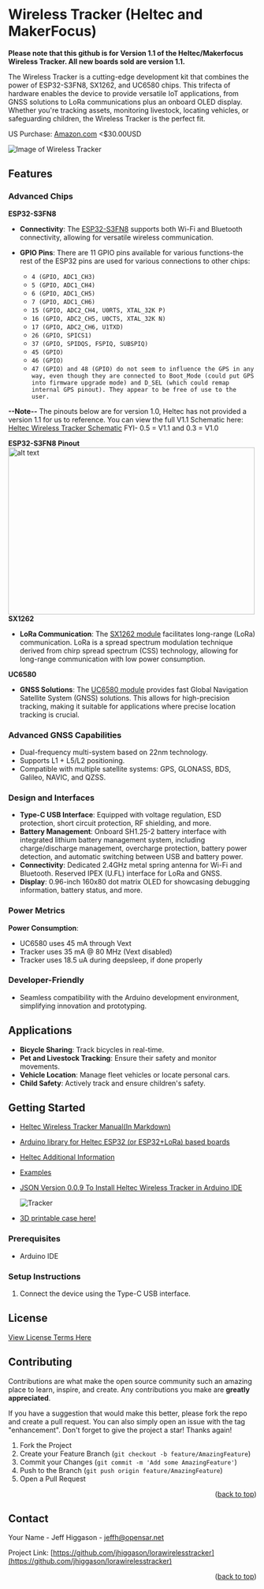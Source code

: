 # Wireless Tracker (Heltec and MakerFocus)

**Please note that this github is for Version 1.1 of the Heltec/Makerfocus Wireless Tracker. All new boards sold are version 1.1.**

The Wireless Tracker is a cutting-edge development kit that combines the power of ESP32-S3FN8, SX1262, and UC6580 chips. This trifecta of hardware enables the device to provide versatile IoT applications, from GNSS solutions to LoRa communications plus an onboard OLED display. Whether you're tracking assets, monitoring livestock, locating vehicles, or safeguarding children, the Wireless Tracker is the perfect fit.

US Purchase: [Amazon.com](https://www.amazon.com/MakerFocus-Integrate-Bluetooth-Development-Intelligent/dp/B0CG1GG1LQ/ref=sr_1_1?crid=1SBXCY6AJ0AAO&keywords=makerfocus+tracker&qid=1696472127&sprefix=makerfocus+tracker%2Caps%2C148&sr=8-1) <$30.00USD

![Image of Wireless Tracker](/githubstuff/wirelesstracker11.jpg)

## Features

### Advanced Chips

  <summary><b>ESP32-S3FN8</b></summary>

  - **Connectivity**: The [ESP32-S3FN8](https://www.espressif.com/sites/default/files/documentation/esp32-s3_datasheet_en.pdf) supports both Wi-Fi and Bluetooth connectivity, allowing for versatile wireless communication.
  
  - **GPIO Pins**: There are 11 GPIO pins available for various functions-the rest of the ESP32 pins are used for various connections to other chips:
    - `4 (GPIO, ADC1_CH3)`
    - `5 (GPIO, ADC1_CH4)`
    - `6 (GPIO, ADC1_CH5)`
    - `7 (GPIO, ADC1_CH6)`
    - `15 (GPIO, ADC2_CH4, U0RTS, XTAL_32K P)`
    - `16 (GPIO, ADC2_CH5, U0CTS, XTAL_32K N)`
    - `17 (GPIO, ADC2_CH6, U1TXD)`
    - `26 (GPIO, SPICS1)`
    - `37 (GPIO, SPIDQS, FSPIQ, SUBSPIQ)`
    - `45 (GPIO)`
    - `46 (GPIO)`
    - `47 (GPIO) and 48 (GPIO) do not seem to influence the GPS in any way, even though they are connected to Boot_Mode (could put GPS into firmware upgrade mode) and D_SEL (which could remap internal GPS pinout). They appear to be free of use to the user.`


 **--Note--**  The pinouts below are for version 1.0, Heltec has not provided a version 1.1 for us to reference. You can view the full V1.1 Schematic here: [Heltec Wireless Tracker Schematic](https://resource.heltec.cn/download/Wireless_Tracker/Wireless_Tacker1.1) FYI- 0.5 = V1.1 and 0.3 = V1.0

  <summary><b>ESP32-S3FN8 Pinout</b></summary> 

<a href="https://github.com/jhiggason/lorawirelesstracker/blob/main/manual/vertopal_8f318e01667d414e999cf88216ab1739/media/image5.png">
    <img src="https://github.com/jhiggason/lorawirelesstracker/blob/main/manual/vertopal_8f318e01667d414e999cf88216ab1739/media/image5.png?raw=true" alt="alt text" width="500" height="339">
</a>

  <summary><b>SX1262</b></summary>

  - **LoRa Communication**: The [SX1262 module](https://www.semtech.com/products/wireless-rf/lora-connect/sx1262#_application_notes) facilitates long-range (LoRa) communication. LoRa is a spread spectrum modulation technique derived from chirp spread spectrum (CSS) technology, allowing for long-range communication with low power consumption.

  <summary><b>UC6580</b></summary>

  - **GNSS Solutions**: The [UC6580 module](https://en.unicorecomm.com/products/detail/34) provides fast Global Navigation Satellite System (GNSS) solutions. This allows for high-precision tracking, making it suitable for applications where precise location tracking is crucial.

### Advanced GNSS Capabilities

- Dual-frequency multi-system based on 22nm technology.
- Supports L1 + L5/L2 positioning.
- Compatible with multiple satellite systems: GPS, GLONASS, BDS, Galileo, NAVIC, and QZSS.

### Design and Interfaces

- **Type-C USB Interface**: Equipped with voltage regulation, ESD protection, short circuit protection, RF shielding, and more.
- **Battery Management**: Onboard SH1.25-2 battery interface with integrated lithium battery management system, including charge/discharge management, overcharge protection, battery power detection, and automatic switching between USB and battery power.
- **Connectivity**: Dedicated 2.4GHz metal spring antenna for Wi-Fi and Bluetooth. Reserved IPEX (U.FL) interface for LoRa and GNSS.
- **Display**: 0.96-inch 160x80 dot matrix OLED for showcasing debugging information, battery status, and more.

### Power Metrics

**Power Consumption**:
- UC6580 uses 45 mA through Vext
- Tracker uses 35 mA @ 80 MHz (Vext disabled)
- Tracker uses 18.5 uA during deepsleep, if done properly

### Developer-Friendly

- Seamless compatibility with the Arduino development environment, simplifying innovation and prototyping.

## Applications

- **Bicycle Sharing**: Track bicycles in real-time.
- **Pet and Livestock Tracking**: Ensure their safety and monitor movements.
- **Vehicle Location**: Manage fleet vehicles or locate personal cars.
- **Child Safety**: Actively track and ensure children's safety.

## Getting Started

- [Heltec Wireless Tracker Manual(In Markdown)](/manual/heltecwirelesstrackermanual.markdown)
- [Arduino library for Heltec ESP32 (or ESP32+LoRa) based boards](https://github.com/HelTecAutomation/Heltec_ESP32)
- [Heltec Additional Information](https://docs.heltec.cn/en/node/esp32/wireless_tracker/index.html)
- [Examples](https://github.com/Heltec-Aaron-Lee/WiFi_Kit_series/tree/master/esp32/libraries/Heltec-Example/examples)
- [JSON Version 0.0.9 To Install Heltec Wireless Tracker in Arduino IDE](https://github.com/Heltec-Aaron-Lee/WiFi_Kit_series/releases)

  ![Tracker](githubstuff/heltectracker.jpg)
  
- [3D printable case here!](/3D%20Printed%20Case/README.md)

### Prerequisites

- Arduino IDE

### Setup Instructions

1. Connect the device using the Type-C USB interface.

## License

[View License Terms Here](/LICENSE)

<!-- CONTRIBUTING -->
## Contributing

Contributions are what make the open source community such an amazing place to learn, inspire, and create. Any contributions you make are **greatly appreciated**.

If you have a suggestion that would make this better, please fork the repo and create a pull request. You can also simply open an issue with the tag "enhancement".
Don't forget to give the project a star! Thanks again!

1. Fork the Project
2. Create your Feature Branch (`git checkout -b feature/AmazingFeature`)
3. Commit your Changes (`git commit -m 'Add some AmazingFeature'`)
4. Push to the Branch (`git push origin feature/AmazingFeature`)
5. Open a Pull Request

<p align="right">(<a href="#readme-top">back to top</a>)</p>


<!-- CONTACT -->
## Contact

Your Name - Jeff Higgason - jeffh@opensar.net

Project Link: [https://github.com/jhiggason/lorawirelesstracker](https://github.com/jhiggason/lorawirelesstracker)

<p align="right">(<a href="#readme-top">back to top</a>)</p>
